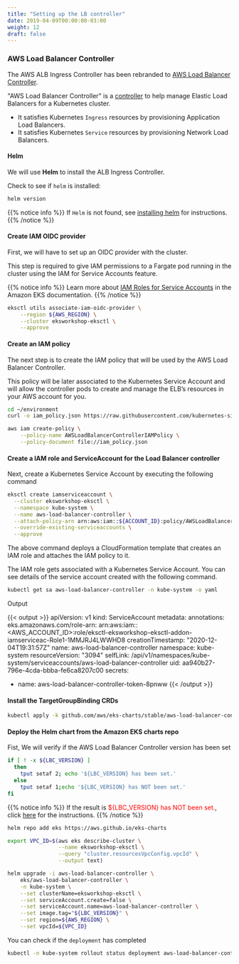 ```yaml
---
title: "Setting up the LB controller"
date: 2019-04-09T00:00:00-03:00
weight: 12
draft: false
---
```


### AWS Load Balancer Controller

The AWS ALB Ingress Controller has been rebranded to [AWS Load Balancer Controller](https://github.com/kubernetes-sigs/aws-load-balancer-controller).

"AWS Load Balancer Controller" is a [controller](https://kubernetes.io/docs/concepts/architecture/controller/) to help manage Elastic Load Balancers for a Kubernetes cluster.

* It satisfies Kubernetes `Ingress` resources by provisioning Application Load Balancers.
* It satisfies Kubernetes `Service` resources by provisioning Network Load Balancers.

#### Helm

We will use **Helm** to install the ALB Ingress Controller.

Check to see if `helm` is installed:

```bash
helm version
```

{{% notice info %}}
If `Helm` is not found, see [installing helm](/050_scaling/install.html) for instructions.
{{% /notice %}}

#### Create IAM OIDC provider

First, we will have to set up an OIDC provider with the cluster.

This step is required to give IAM permissions to a Fargate pod running in the cluster using the IAM for Service Accounts feature.

{{% notice info %}}
Learn more about [IAM Roles for Service Accounts](https://docs.aws.amazon.com/eks/latest/userguide/iam-roles-for-service-accounts.html) in the Amazon EKS documentation.
{{% /notice %}}

```bash
eksctl utils associate-iam-oidc-provider \
    --region ${AWS_REGION} \
    --cluster eksworkshop-eksctl \
    --approve
```

#### Create an IAM policy

The next step is to create the IAM policy that will be used by the AWS Load Balancer Controller.

This policy will be later associated to the Kubernetes Service Account and will allow the controller pods to create and manage the ELB’s resources in your AWS account for you.

```bash
cd ~/environment
curl -o iam_policy.json https://raw.githubusercontent.com/kubernetes-sigs/aws-load-balancer-controller/v2.2.1/docs/install/iam_policy.json
```
```bash
aws iam create-policy \
    --policy-name AWSLoadBalancerControllerIAMPolicy \
    --policy-document file://iam_policy.json
```

#### Create a IAM role and ServiceAccount for the Load Balancer controller

Next, create a Kubernetes Service Account by executing the following command

```bash
eksctl create iamserviceaccount \
  --cluster eksworkshop-eksctl \
  --namespace kube-system \
  --name aws-load-balancer-controller \
  --attach-policy-arn arn:aws:iam::${ACCOUNT_ID}:policy/AWSLoadBalancerControllerIAMPolicy \
  --override-existing-serviceaccounts \
  --approve
```

The above command deploys a CloudFormation template that creates an IAM role and attaches the IAM policy to it.

The IAM role gets associated with a Kubernetes Service Account. You can see details of the service account created with the following command.

```bash
kubectl get sa aws-load-balancer-controller -n kube-system -o yaml
```

Output

{{< output >}}
apiVersion: v1
kind: ServiceAccount
metadata:
  annotations:
    eks.amazonaws.com/role-arn: arn:aws:iam::<AWS_ACCOUNT_ID>:role/eksctl-eksworkshop-eksctl-addon-iamserviceac-Role1-1MMJRJ4LWWHD8
  creationTimestamp: "2020-12-04T19:31:57Z"
  name: aws-load-balancer-controller
  namespace: kube-system
  resourceVersion: "3094"
  selfLink: /api/v1/namespaces/kube-system/serviceaccounts/aws-load-balancer-controller
  uid: aa940b27-796e-4cda-bbba-fe6ca8207c00
secrets:
- name: aws-load-balancer-controller-token-8pnww
{{< /output >}}

#### Install the TargetGroupBinding CRDs

```bash
kubectl apply -k github.com/aws/eks-charts/stable/aws-load-balancer-controller//crds?ref=master
```

#### Deploy the Helm chart from the Amazon EKS charts repo

Fist, We will verify if the AWS Load Balancer Controller version has been set

```bash
if [ ! -x ${LBC_VERSION} ]
  then
    tput setaf 2; echo '${LBC_VERSION} has been set.'
  else
    tput setaf 1;echo '${LBC_VERSION} has NOT been set.'
fi
```

{{% notice info %}}
If the result is <span style="color:red">${LBC_VERSION} has NOT been set.</span>, click [here](/020_prerequisites/k8stools/#set-the-aws-load-balancer-controller-version) for the instructions.
{{% /notice %}}

```bash
helm repo add eks https://aws.github.io/eks-charts

export VPC_ID=$(aws eks describe-cluster \
                --name eksworkshop-eksctl \
                --query "cluster.resourcesVpcConfig.vpcId" \
                --output text)

helm upgrade -i aws-load-balancer-controller \
    eks/aws-load-balancer-controller \
    -n kube-system \
    --set clusterName=eksworkshop-eksctl \
    --set serviceAccount.create=false \
    --set serviceAccount.name=aws-load-balancer-controller \
    --set image.tag="${LBC_VERSION}" \
    --set region=${AWS_REGION} \
    --set vpcId=${VPC_ID}
```

You can check if the `deployment` has completed

```bash
kubectl -n kube-system rollout status deployment aws-load-balancer-controller
```
